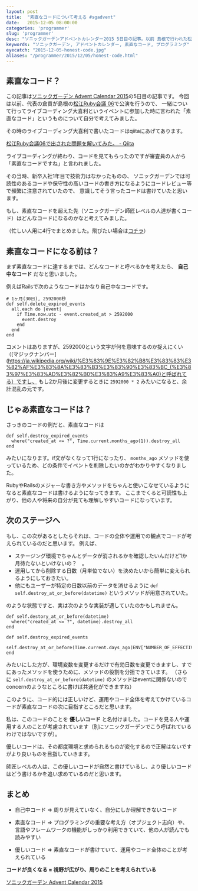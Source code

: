 ```yaml
---
layout: post
title:  "素直なコードについて考える #sgadvent"
date:   2015-12-05 08:00:00
categories: 'programmer'
slug: 'programmer'
desc: "ソニックガーデンアドベントカレンダー2015 5日目の記事。以前 島根で行われた松江Ruby会議06でコードを書いて「素直なコードですね」と言われたので、そのことについて"
keywords: "ソニックガーデン, アドベントカレンダー, 素直なコード, プログラミング"
eyecatch: "2015-12-05-honest-code.jpg"
aliases: "/programmer/2015/12/05/honest-code.html"
---
```


<amp-img src="https://blog.regonn.tokyo/images/2015-12-05-honest-code.jpg" alt="クリスマス" width="670px" height="480px" layout="responsive" ></amp-img>

## 素直なコード？

この記事は[ソニックガーデン Advent Calendar 2015](http://www.adventar.org/calendars/855)の5日目の記事です。
今回は以前、代表の倉貫が島根の[松江Ruby会議 06](http://matsue.rubyist.net/matrk06/)で公演を行うので、
一緒について行ってライブコーディング大喜利というイベントに参加した時に言われた「素直なコード」というものについて自分で考えてみました。

その時のライブコーディング大喜利で書いたコードはqiitaにあげてあります。

[松江Ruby会議06で出された問題を解いてみた。 - Qiita](http://qiita.com/regonn/items/96097ebece367b227d21)

ライブコーディングが終わり、コードを見てもらったのですが審査員の人から「素直なコードですね」と言われました。

その当時、新卒入社1年目で技術力はなかったものの、
ソニックガーデンでは可読性のあるコードや保守性の高いコードの書き方になるようにコードレビュー等で頻繁に注意されていたので、
意識してそう言ったコードは書けていたと思います。

もし、素直なコードを超えた先（ソニックガーデン師匠レベルの人達が書くコード）はどんなコードになるのかなと考えてみました。

（忙しい人用に4行でまとめました。飛びたい場合は[コチラ](#summary)）

## 素直なコードになる前は？

まず素直なコードに達するまでは、どんなコードと呼べるかを考えたら、 **自己中なコード** だなと思いました。

例えばRailsで次のようなコードはかなり自己中なコードです。

```
# 1ヶ月(30日), 2592000秒
def self.delete_expired_events
  all.each do |event|
    if Time.now.utc - event.created_at > 2592000
      event.destroy
    end
  end
end
```

コメントはありますが、2592000という文字が何を意味するのか捉えにくい（[マジックナンバー](https://ja.wikipedia.org/wiki/%E3%83%9E%E3%82%B8%E3%83%83%E3%82%AF%E3%83%8A%E3%83%B3%E3%83%90%E3%83%BC_(%E3%83%97%E3%83%AD%E3%82%B0%E3%83%A9%E3%83%A0)と呼ばれてる）ですし、
もし2か月後に変更するときに `2592000 * 2` みたいになると、余計混乱の元です。

## じゃあ素直なコードは？

さっきのコードの例だと、素直なコードは

```
def self.destroy_expired_events
  where("created_at <= ?", Time.current.months_ago(1)).destroy_all
end
```

みたいになります。if文がなくなって1行になったり、 `months_ago` メソッドを使っているため、どの条件でイベントを削除したいのかがわかりやすくなりました。

RubyやRailsのメジャーな書き方やメソッドをちゃんと使いこなせているようになると素直なコードは書けるようになってきます。
ここまでくると可読性も上がり、他の人や将来の自分が見ても理解しやすいコードになっています。

## 次のステージへ

もし、この次があるとしたらそれは、コードの全体や運用での観点でコードが考えられているのだと思います。
例えば、

+ ステージング環境でちゃんとデータが消されるかを確認したいんだけど1か月待たないといけないの？　。
+ 運用してから削除する日数（月単位でない）を決めたいから簡単に変えられるようにしておきたい。
+ 他にもユーザーが特定の日数以前のデータを消せるように `def self.destroy_at_or_before(datetime)` というメソッドが用意されていた。

のような状態ですと、実は次のような実装が適していたのかもしれません。

```
def self.destory_at_or_before(datetime)
  where("created_at <= ?", datetime).destroy_all
end

def self.destroy_expired_events
  self.destroy_at_or_before(Time.current.days_ago(ENV["NUMBER_OF_EFFECTIVE_DATES"]))
end
```

みたいにした方が、環境変数を変更するだけで有効日数を変更できますし、すでにあったメソッドを使うために、メソッドの役割を分担できています。
（さらに `self.destroy_at_or_before(datetime)` のメソッドはeventに関係ないのでconcernのようなところに書けば共通化ができますね）

このように、コード的には正しいけど、運用やコード全体を考えてかけているコードが素直なコードの次に目指すところだと思います。

私は、このコードのことを **優しいコード** と名付けました。コードを見る人や運用する人のことが考慮されています（別にソニックガーデンでこう呼ばれているわけではないですが）。

優しいコードは、その都度環境と求められるものが変化するので正解はないですがより良いものを目指していきます。

師匠レベルの人は、この優しいコードが自然と書けているし、より優しいコードはどう書けるかを追い求めているのだと思います。

<a name="summary"></a>
## まとめ

+ 自己中コード => 周りが見えていなく、自分にしか理解できないコード

+ 素直なコード => プログラミングの重要な考え方（オブジェクト志向）や、言語やフレームワークの機能がしっかり利用できていて、他の人が読んでも読みやすい

+ 優しいコード => 素直なコードが書けていて、運用やコード全体のことが考えられている

**コードが良くなる = 視野が広がり、周りのことを考えられている**

[ソニックガーデン Advent Calendar 2015](http://www.adventar.org/calendars/855)
